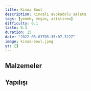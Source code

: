 ```yaml
---
title: Kinoa Bowl
description: Kinoalı avokadolu salata
tags: [yemek, vegan, atistirma]
difficulty: 0.1
taste: 0.3
duration: 15
date: "2022-03-03T05:35:07.322Z"
image: kinoa-bowl.jpeg
yt: []
---
```


## Malzemeler

## Yapılışı
